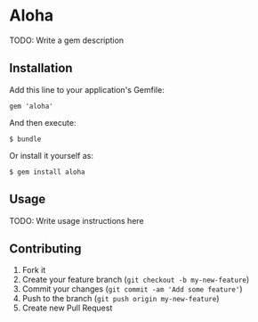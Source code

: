 # Aloha

TODO: Write a gem description

## Installation

Add this line to your application's Gemfile:

    gem 'aloha'

And then execute:

    $ bundle

Or install it yourself as:

    $ gem install aloha

## Usage

TODO: Write usage instructions here

## Contributing

1. Fork it
2. Create your feature branch (`git checkout -b my-new-feature`)
3. Commit your changes (`git commit -am 'Add some feature'`)
4. Push to the branch (`git push origin my-new-feature`)
5. Create new Pull Request
